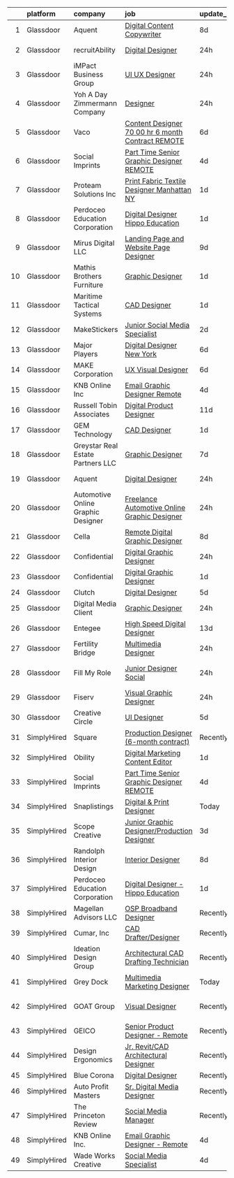

|    | platform    | company                            | job                                                                                                                                                                                                                                                                                                                                                                                                                                                                                                                                                                                                                                                                                                                                                                                                                                                                                                                                                                                                                                                                                                                     | update_time   | location           |
|---:|:------------|:-----------------------------------|:------------------------------------------------------------------------------------------------------------------------------------------------------------------------------------------------------------------------------------------------------------------------------------------------------------------------------------------------------------------------------------------------------------------------------------------------------------------------------------------------------------------------------------------------------------------------------------------------------------------------------------------------------------------------------------------------------------------------------------------------------------------------------------------------------------------------------------------------------------------------------------------------------------------------------------------------------------------------------------------------------------------------------------------------------------------------------------------------------------------------|:--------------|:-------------------|
|  1 | Glassdoor   | Aquent                             | [Digital Content Copywriter](https://www.glassdoor.com/partner/jobListing.htm?pos=120&ao=1110586&s=58&guid=000001828688d17ebfdb9e7c6b84faec&src=GD_JOB_AD&t=SR&vt=w&cs=1_0a32bff7&cb=1660114490094&jobListingId=1008045450701&cpc=6FC5BA77C9A4CD78&jrtk=3-0-1ga38hkcug2q7801-1ga38hkdjirm6800-060054a3030cf183--6NYlbfkN0DMrcEu7yrtATojKJA7cEzGQ3FdRGWLh0CZQInL4ECGI9gD0Wolx9R2EDT7B77c2cQc6dYDjvCRnVZp4Nj8j9-LMy4Z02Q9z38WN-pHl2i5SS5Ucv7OV9xZC8BwhZbDxM_54IodEfiQjReIKklzKcskV6wFOrkMRNYAHNHma37OT2Yud0Yu3soibCZEdoHpTeIVx8-UH_cgdtakrQ-G_wvoLy4Um-AsmQgAnCmq1oGAsl-qZtYoCpNL12jwkKfFAWd24VyYtYZ9o7nS28q4c4fsglpA0ZAAej06ZvTaDaNUYuRZ9MDnbUo_6Y9E8KyxBfalmPOc6Yf6Jsuza7CfTvrZ5l2tICbNGYq5AMhpDNLKL3Oj8GnTqv-4yvk9_kE3W0OjH7PNPuqMViQzBJtMBHxGbjQkmDd7ATR3OCeEFw8DhRUVNreWo6fshI4qt__RXICU5S1ivAwHn2zxUpUJIBI5)                                                                                                                                                                                                                                                                                                        | 8d            | Remote             |
|  2 | Glassdoor   | recruitAbility                     | [Digital Designer](https://www.glassdoor.com/partner/jobListing.htm?pos=113&ao=1110586&s=58&guid=000001828688d17ebfdb9e7c6b84faec&src=GD_JOB_AD&t=SR&vt=w&ea=1&cs=1_233cf1cb&cb=1660114490094&jobListingId=1008063672270&cpc=AF770993EC679D41&jrtk=3-0-1ga38hkcug2q7801-1ga38hkdjirm6800-fbf5c924cd01ecee--6NYlbfkN0CGG9KWCDlpnNsyBDyIiP_Q0811kl3MMa1wmNp0I1WtkTaTZU1gJWaiKEGe9oYuZ3BrFcy8quIdBSfXY_VNVO8aG4dAjTOEK4ZqSg6uMeAHYhih1Gi2iEAPa8LmLwOLh7i9PjsqJw9CACK2Qbeii22HcwXW33Aebl1fHSgXFzhWRm6fcLD8RJjLAlYy2ftC_NqW0mv6madMpFDdIp5KbQROmyUpN3pIpmN6mGNwXp2uTpbyaBaTzPaZXehUbu1T6iP75Muws5hu4zkZI5CRoSUSlt6-SoCugiIZZ6k7LNB5WOx6M2ufnEbjb6eWe_-dZc2l8EJYQN6eBhuLSLDphRZdUmnUobcY_dmAlYlJ0sB-5n7nYGtDNutSXSL6Z9OCQt43bKz1fV4u-oddh0Kn7a4aAUeAmu_3I2d6nTsw_2fpVTXvCQQ9ad2mygAvfUMcm-aV5GF_K1gEYsQJ4US99JxTZeR3i49w9BPWcpA8n4mnNkaAg9Vh3nxJIpgUOXQpvwebR2A2n6a_LNiC7QMW7VOE)                                                                                                                                                                                                                                             | 24h           | Leander, TX        |
|  3 | Glassdoor   | iMPact Business Group              | [UI UX Designer](https://www.glassdoor.com/partner/jobListing.htm?pos=111&ao=1110586&s=58&guid=000001828688d17ebfdb9e7c6b84faec&src=GD_JOB_AD&t=SR&vt=w&ea=1&cs=1_6d739977&cb=1660114490093&jobListingId=1008063284982&cpc=C63BD00756FD6F58&jrtk=3-0-1ga38hkcug2q7801-1ga38hkdjirm6800-e1b8b2d3e17d2b37--6NYlbfkN0CJbMOVrL4pmOIN70aek35lGUd1VGkUUl9qM-u8TQSK31Uo9iBKa4zcbWmzwKIAH8hu6y3lNSwRn5RSgOtOdzKOEnmKkCkJ2IL48a6gOhzZhEZCn9Gg0A7GeRZ0SZEGBOjn9DhrSGR5IdOyTOL60X8jrQJ1vTefQItXIK_2paG41BO7vWLvDaGPukhFOQqyUiz3bUNcOqXKL_l_yJJ8GVOE_3LAmergQs9we4Cb36DFlc9sJdSRd1ODCZqK8YpIOj-cjPZWIo9casCtLthKNud41O31aZe_2tzeKYD3OVVeg5XaKdweKWF_Z6BGTistcb8vKUxzLu4sn0hNayJwmHQKDd9AHMfzIrl8OwnloB9JkxnDrEYvH4ikX7OeHMSmLHK4DW2UreKzWfzyyXUGMpMpoDT9XiiENBHKIpwCvU2ATeLrdC6hC2zNYmrpfkHxFQRAlxg7PhpQNNMMxasHqU5WE7bh4GwzJHJfFo956e6tyt16J7bKaOSAkwSaKy3rJPYr11CJfUk0ZEX_KsQdTQTA)                                                                                                                                                                                                                                               | 24h           | Grand Rapids, MI   |
|  4 | Glassdoor   | Yoh  A Day   Zimmermann Company    | [Designer](https://www.glassdoor.com/partner/jobListing.htm?pos=110&ao=1110586&s=58&guid=000001828688d17ebfdb9e7c6b84faec&src=GD_JOB_AD&t=SR&vt=w&ea=1&cs=1_65597b32&cb=1660114490093&jobListingId=1008063507161&cpc=ACAF1607C5C1E404&jrtk=3-0-1ga38hkcug2q7801-1ga38hkdjirm6800-dc7e1a1397b199e1--6NYlbfkN0Ae6Qmv8rNb3d5rEsMPL_plhvilYeiJERi7JqghURwQ9bq2mHgMGRGP2iYP1nqVQ_CAH4CA0v5ImKACkfOVwmRt4ZP_yKkrYQvG-WgEjznhn_VDpWqLt9aNw_v_TZNj6iwxRLgp22h8quajIuiYsucJZtbTgOZFKvuC8jT-JHljWHHK7U0zAEt_ThD4u2zmIOC4xIvF3B2_pR8tf6ezeJtIlxFtBi2KUV-ag0gKOMJ_yM437y_UoqjkWl59DtBK_CcFHr5pdfsWef4Vu02xo1ZGV8NREUlQ5P3jWLcFBhiz4mdwjyqOTOzP_B3595pHcdb8mSF6qEGdpE7YZF8L6ydRe0H62Mj17ojMRM7lIw1COth30Errbvvp1X8r7F5Ub9L8v-LYNYNuiDYTl-H5HPtxZXUquLwjjlhdbuOHo0VZ-TKCBpX34xMgibE-MZNquNTWBKoNl4qRMuIzFSieeTL_b6Rnmi1DVza73vxjFDc-sug9yV8yM3C1)                                                                                                                                                                                                                                                                                     | 24h           | Burbank, CA        |
|  5 | Glassdoor   | Vaco                               | [Content Designer   70 00 hr   6 month Contract   REMOTE](https://www.glassdoor.com/partner/jobListing.htm?pos=115&ao=1110586&s=58&guid=000001828688d17ebfdb9e7c6b84faec&src=GD_JOB_AD&t=SR&vt=w&ea=1&cs=1_0d65701e&cb=1660114490094&jobListingId=1008050327740&cpc=8795CF9063CD573D&jrtk=3-0-1ga38hkcug2q7801-1ga38hkdjirm6800-0ce34b65b42af8f2--6NYlbfkN0D_sybMACCpf9B-677oK5j6rPldVB6BlrVvFjO_o-GJZbzuF-qh4PxErFUqfUsv_6tQSk4s5uAVcBnWaZK0amlyqmcrOJ1Q8gy1ioj-2vkS3TV3kezLX2C5XVvycE-IUyTIzzkPFAZ7uPd5wHre0bxoRAa3vEFo-py5m4C_iQUNM8s1ATqKBqZKJMdRt0h3Zmq5-kCWkn0LTdjACd6VBb8_2oh6m3UdSM8b0oMxGlATJABKZXTm9AxqMfFiaLLYYa-h09nO7Fb3-0nT_24GJLaUrP3sboK56B8IxDCfGxxJTGfs_NLpIhwyXcy-BnhKL83IldBGJ6i8tt2PGBRip6N0DZR4fapreC4jBErUcOVP6mVYRV2qOOH-4FX9KLboeqb4yIkmnmnclc8_lhG8j4TjvtvzbrcmuUVhP7UiZOegS68-8SXBy03xFvRyoT0SCX6JSGsTYv2RGylpFDpW3cg4VqgCC59NQ7Mm8x6TB6hGxD137YsJiWZHiUKW0u4SHllaC6D31WWQGbmXmd7h0QbZrsEU6VVJo6g-ymMME7csCA%3D%3D)                                                                                                                                                                          | 6d            | Atlanta, GA        |
|  6 | Glassdoor   | Social Imprints                    | [Part Time Senior Graphic Designer REMOTE](https://www.glassdoor.com/partner/jobListing.htm?pos=130&ao=1136043&s=58&guid=000001828688d17ebfdb9e7c6b84faec&src=GD_JOB_AD&t=SR&vt=w&ea=1&cs=1_7ef85e0b&cb=1660114490096&jobListingId=1008055965862&jrtk=3-0-1ga38hkcug2q7801-1ga38hkdjirm6800-7300fcde011c4f6f-)                                                                                                                                                                                                                                                                                                                                                                                                                                                                                                                                                                                                                                                                                                                                                                                                          | 4d            | Remote             |
|  7 | Glassdoor   | Proteam Solutions Inc              | [Print Fabric Textile Designer   Manhattan NY](https://www.glassdoor.com/partner/jobListing.htm?pos=124&ao=1110586&s=58&guid=000001828688d17ebfdb9e7c6b84faec&src=GD_JOB_AD&t=SR&vt=w&ea=1&cs=1_78bb4e8c&cb=1660114490095&jobListingId=1008060653476&cpc=3BA4CE39D5B5DEF5&jrtk=3-0-1ga38hkcug2q7801-1ga38hkdjirm6800-1f60e6388e5999f1--6NYlbfkN0DSIQBZQ-2Vai8_rtyWPENsIrxgvuk_9OUeK1VKqbOx9HU1FkKsTKPGTJ1fQ9JpvdfEbek3AoHJqh0fcIIBnB-vuHgOw0_Tnvcw9swJEIqucKBHBqmz_3U_Udw6eSjrhnX4SaNo7rYc8n3IW7I4w9HHQsS-E1xElcoem69GoFP-wCFtLAJgFkrm7NZHF-l6LfhCsUUM9dXaKgpKWaFD9BH-hTBZlIFGqujlz00E0ItZEjd1UQf5bBJ4nizQtZ7g7XyrDtsfzd3hyj3DH6J9eHnnTdRYKc9Nfgw5KeCb3giScw6U4aa_NZwiBxLiRnF8OK9GGZ0-HnKHyu8SLlyRtLBsfRBGoW4zqFfD7decYtSVqiryECNoJ9z6lI-SYcHLZLZvU-ZJgJyrxa2_jf7v6nAOqV36op89La0LYCGElA7H1Lxu8772YEc-zlq743pWXch7xDsPrnZyst23O60y8v4chqmf8BpwjPizYNVmq0v-xonkrZrN_8bmrtq6Ts_9lJs%3D)                                                                                                                                                                                                                                   | 1d            | Manhattan          |
|  8 | Glassdoor   | Perdoceo Education Corporation     | [Digital Designer   Hippo Education](https://www.glassdoor.com/partner/jobListing.htm?pos=125&ao=1136043&s=58&guid=000001828688d17ebfdb9e7c6b84faec&src=GD_JOB_AD&t=SR&vt=w&cs=1_e1d46058&cb=1660114490095&jobListingId=1008061545304&jrtk=3-0-1ga38hkcug2q7801-1ga38hkdjirm6800-3ea449d0a54bc60b-)                                                                                                                                                                                                                                                                                                                                                                                                                                                                                                                                                                                                                                                                                                                                                                                                                     | 1d            | Remote             |
|  9 | Glassdoor   | Mirus Digital LLC                  | [Landing Page and Website Page Designer](https://www.glassdoor.com/partner/jobListing.htm?pos=127&ao=1136043&s=58&guid=000001828688d17ebfdb9e7c6b84faec&src=GD_JOB_AD&t=SR&vt=w&ea=1&cs=1_b78e0cf7&cb=1660114490095&jobListingId=1008040208637&jrtk=3-0-1ga38hkcug2q7801-1ga38hkdjirm6800-99c1444910b3b5d8-)                                                                                                                                                                                                                                                                                                                                                                                                                                                                                                                                                                                                                                                                                                                                                                                                            | 9d            | Remote             |
| 10 | Glassdoor   | Mathis Brothers Furniture          | [Graphic Designer](https://www.glassdoor.com/partner/jobListing.htm?pos=107&ao=1110586&s=58&guid=000001828688d17ebfdb9e7c6b84faec&src=GD_JOB_AD&t=SR&vt=w&ea=1&cs=1_960357ba&cb=1660114490093&jobListingId=1008060307857&cpc=FD1C1DA32C38CFA7&jrtk=3-0-1ga38hkcug2q7801-1ga38hkdjirm6800-4e1ebc7f65bfd504--6NYlbfkN0A-djQU7rdMI0qb8v3n278GJbzO_sCQ8CwulPSqKBKL70rwJX6FwugYe260M2G7gBq7SzfM4VLfyC7KQ5AoDVu76FWbsaY7IvCEf-h_96juX1pW24i-PoVfAwqLjtyzRTZMmzkWTD5IVhRpe4pj5AZpxWGuNbq0Gmuaprl5gB-1KVFeT1J3wGJkLoywU_GkEcGiLpegFk3B2a1-OjLCWax-dACN_pN5AFhipRKWwGUjI-rtrHXSunvHPDjv_j3LmdeI8U9scHy6eq8smlXF9hA5xbwKgMwlRcklRqWCJCFrn8CxizySMyd_Yq6QITINX02ujAWf7unXCXxTZebXRi7zBoqVVV1JaOHvRvI06Sx1cBFnGPpkigQrxmIX2wFZ7X8rWe0OJbLF8NirdAh-TciMPDavSDfiTjnG1yBSku4C-KfCV9UeGjdy_V5ClZhYrNZ7wteJT1WyHPTHObpJ29C2om5zcJjp9_lWNbE-9MRIkH2zD5_6IrfNjwCxjEVgVhE%3D)                                                                                                                                                                                                                                                               | 1d            | Ontario, CA        |
| 11 | Glassdoor   | Maritime Tactical Systems          | [CAD Designer](https://www.glassdoor.com/partner/jobListing.htm?pos=101&ao=1110586&s=58&guid=000001828688d17ebfdb9e7c6b84faec&src=GD_JOB_AD&t=SR&vt=w&ea=1&cs=1_003b6a54&cb=1660114490092&jobListingId=1008060214312&cpc=B4454408B5C4E155&jrtk=3-0-1ga38hkcug2q7801-1ga38hkdjirm6800-d14252e7fad9f3a3--6NYlbfkN0AtR68e5gWpPxoovZgA7Udo-dcymoK0NpHFMpIgh7LYz4rXiWBBqHtGf1vm6ftJxX1HyesJd6f5UmMeSw9QByzNuy7gomqYLuiTz-cmySKCvIv2zeZ5BW9b9dhHxor36nrEAc8klj0yBGnCt2lgictNfgXhjbL7z14cShD10_T0GFDPMP1nd3XteHOLas39mw-O4DpZy24qMFHADW89z-ual3Dqn4fQkukPKLXwf8GEOOyeFJW1hjbRZwjMK9VYoFhKB04V8aNrM3czDr03EQXyD4Y3NEqGJiYnacFeyjff2TZge4g5cjKNG7VZV5lh2KUwMuE72_Z4ISVpzef0FFdQ6Yp713cNtVE7d41sFbfEPsOsW4DcO-2U3hjkb6mS9cwdpjMpzh9y3cT-GiVTWyH-n8sccl63EEB2zeuktVIduMLKxhMg4GKRshe3tdZu2zt84QmTflmE1Qf23HY_cjmk7mMhIqfu1U0hCyOYnFTXjJj7HgHPZQjcRJ2LtovuwfPN3wc7g2_Gag%3D%3D)                                                                                                                                                                                                                                                     | 1d            | Melbourne, FL      |
| 12 | Glassdoor   | MakeStickers                       | [Junior Social Media Specialist](https://www.glassdoor.com/partner/jobListing.htm?pos=104&ao=1110586&s=58&guid=000001828688d17ebfdb9e7c6b84faec&src=GD_JOB_AD&t=SR&vt=w&cs=1_a44903bc&cb=1660114490092&jobListingId=1008059287012&cpc=AC285F3A3ECA6BB0&jrtk=3-0-1ga38hkcug2q7801-1ga38hkdjirm6800-8956015027932947--6NYlbfkN0AZhccrYCUSJlZEde1UnGXnwlG1V9FU8luw-eezWnVYrwyqiUgM7CrshQZUvRAITmuuxoGm9jw8AbgXU7lxv9mmiLkITXUE3JtChs4LHNS4WBQ6IgW0PObi0WBbR0xNOqkSpUEMT5EpgEJyHcNDIalJuc4993a8TB6c1qj-FxhXHqQ6lNhC8vEoPUy6kMOa2t-AEr2EG2jeutiMs9hbt5tWr7BZavKifYkyWEgh1OJyh3jR9u4nc2uD2oJrH5S46h0f-yaXQDYElri5Vq4OuSPqxSbyVskAH_9jC03K2uxMzapkvQXggASasnyM-_2HbntZL7n9jzyhe7vL_UjZjJapK25BXDQB8MMkkD588HS1GfqXoyN6_LFrCLquXUSFPiEzlzbDH_ra7PiaUxvgEst3UoR5XwQgdMSvbPJ8H1kJGA9NY5sS2WSz)                                                                                                                                                                                                                                                                                                                                    | 2d            | Tinley Park, IL    |
| 13 | Glassdoor   | Major Players                      | [Digital Designer  New York ](https://www.glassdoor.com/partner/jobListing.htm?pos=119&ao=1110586&s=58&guid=000001828688d17ebfdb9e7c6b84faec&src=GD_JOB_AD&t=SR&vt=w&cs=1_b44c0bb3&cb=1660114490094&jobListingId=1008049490477&cpc=451933188B21919D&jrtk=3-0-1ga38hkcug2q7801-1ga38hkdjirm6800-e5e21a22eeb0ab7d--6NYlbfkN0AOJdEnCq_hZhTpLlQmdPpLuwa6VIlh2yp0eLC-ZKy7yZzy30JxZaXR0TN-ExnMRy-EzcoY2OQJ70a-9nOG9ghZszRf-wxnqClxRvkwkNc_uCKREXiX2BIHa7UE-4DZ9l6PD3TL5XBU2EYebicOVYoTB8CoJJUNizSYULWAnvAroJyZPcdNS-d-nDTFTKWDA-_xQofGvRNMTYrZFqcVh8GRyJmj9vxI7uLuxSdMZRZkSeikou5OqQmTLmZ58c-lvkYUBKb68ZVsVrvvLC0sifq2Ygx6zLlBdlBgW6nVIMBaBhTO7qtNnajQ0W5ZkKfCH0D6je1feBlIyU2py_Yj_styShz3ck2qIDYhTG8M1T2Oa3ALcWaR4s9LKokEnA31T2RwXCOke9O-NkRYaGGSPx9nXuvP1vskipkLMZmJXWVkmDbfouS6i-oyWEsa8BgsE7GZ4ItoyVArk9e0jV5m9pdxUeq49ZdbpS8Gsvz0tw5IbkhcaHRCmNgWJqUJgatcOPsxuxGdaVEFGKs4mVWHbdfmYPY2MrPO1DmPuwucsz5n54nr1cdNHzrzE12YMLCM7I0%3D)                                                                                                                                                                                         | 6d            | New York, NY       |
| 14 | Glassdoor   | MAKE Corporation                   | [UX Visual Designer](https://www.glassdoor.com/partner/jobListing.htm?pos=118&ao=1110586&s=58&guid=000001828688d17ebfdb9e7c6b84faec&src=GD_JOB_AD&t=SR&vt=w&ea=1&cs=1_b43297f1&cb=1660114490094&jobListingId=1008050569538&cpc=8795CF9063CD573D&jrtk=3-0-1ga38hkcug2q7801-1ga38hkdjirm6800-1ab1234a9cf573b0--6NYlbfkN0DBngY5b4yB-TlcVsy-QsRo8iRp5hY8m7P-4u0yD8OPehX8tfe9tVu8yLDxUwV1mcVVr6HQqK-XXkStH_mES8yzFr-Xf6G09LuMOB_7GimOBH5KfRR9xl7ZTuR8idW0MzBb19k_xIbuXGKNqFpo12xLahpHg0En46R8fWmnXemyPYwd4yWJwnwIE5KQ1uhmBqjXb_KBlFjd2kfQ8fcigFbWLd1BPTTvKf8sPYpYhoLTWfcPN2M1K33UZYAs3Wq4NJMUb2PgUmFCHp9zyV-GPemwoFImlO9HghFztzv_fThB_Yfk6XQLiRrBpDvrbEXPxVYbbEFSWB7kW5m2hhOPrlAwgguzvIwB8G6frJ7ENO_kdyYcwh7JqziTFpO2DweT1EyDrCvLrrqibviq5je6xh9yreUxhmVVvleZbS0K8KNkKHaEkM9H4ts-SMOB1xBut2j3mRfmyZMAhJHTyYFMJ26YVLMqvRugAe3ZffrxnNxq1gvFff7q2HWJHb_soojmo-k%3D)                                                                                                                                                                                                                                                             | 6d            | Remote             |
| 15 | Glassdoor   | KNB Online Inc                     | [Email Graphic Designer   Remote](https://www.glassdoor.com/partner/jobListing.htm?pos=129&ao=1136043&s=58&guid=000001828688d17ebfdb9e7c6b84faec&src=GD_JOB_AD&t=SR&vt=w&ea=1&cs=1_58d29d31&cb=1660114490096&jobListingId=1008055973956&jrtk=3-0-1ga38hkcug2q7801-1ga38hkdjirm6800-ceab70f53507bee2-)                                                                                                                                                                                                                                                                                                                                                                                                                                                                                                                                                                                                                                                                                                                                                                                                                   | 4d            | Remote             |
| 16 | Glassdoor   | Russell Tobin   Associates         | [Digital Product Designer](https://www.glassdoor.com/partner/jobListing.htm?pos=117&ao=1110586&s=58&guid=000001828688d17ebfdb9e7c6b84faec&src=GD_JOB_AD&t=SR&vt=w&ea=1&cs=1_6f2328d5&cb=1660114490094&jobListingId=1008038404669&cpc=AC285F3A3ECA6BB0&jrtk=3-0-1ga38hkcug2q7801-1ga38hkdjirm6800-39f3665bcca4e789--6NYlbfkN0AmAEGG8avFOUzrOsHfiknRKtH3A0Y6LZHoukWLvPWvQJxCZcAVCIDFyzk0WrVdXvqL13t71htBEbJch1De3OKyFU7BfzTk_H6M2uY8i8VXgDn8xfeeVBFzJ58pQ1xMbwSZIUJXvoAcrRUy4NASlHVY8Ql15Q_cWOHHyvgZfbczbmRTuK_9Ah4DGYQGp1arC-yhCEq-FKhA1J0yDaBpxjQgnr1d1ihVaSPwlU2GHZmgv6IusM4Zw9G1k8MFgxMgDtQL6IezTir0rxH8dKZkBNIiY-o3p6yfNv65FfgqQ4Bh-JLY8GKXM8UP3BHD0GbgAVU0R7xH5Q0C1f0fDnubgLYGf4icf2ch1RvKxTtDmA3La6ojxZUcV6LC4-2kjcAUGpq6RbePG1CrFhCOHAp6l6Gh3aiYAyJV0OPqmKa3TL-BcqHmFdZKyLOPnkiJ9Z3H7XDM6967QMF_P3Poe4AJHUtmTreJgZz9luXXyYRG5ZepY3YKP7bWhl-ok1qJVNYIOdMniATFdYUiBECF4ycL_VjRPSgnAEYA_24KGFkBWcRe5Lgv_F1mGRiy)                                                                                                                                                                                                     | 11d           | Beaverton, OR      |
| 17 | Glassdoor   | GEM Technology                     | [CAD Designer](https://www.glassdoor.com/partner/jobListing.htm?pos=102&ao=1110586&s=58&guid=000001828688d17ebfdb9e7c6b84faec&src=GD_JOB_AD&t=SR&vt=w&ea=1&cs=1_d2d2181a&cb=1660114490092&jobListingId=1008060222294&cpc=DFCAFF9DFE7B86C3&jrtk=3-0-1ga38hkcug2q7801-1ga38hkdjirm6800-44ec4ff313a82a22--6NYlbfkN0DlcaguI4sweZRKJTadbViwUmuipadyC1IVR7LlJxAnY3ZOe5e_slvkrj--CbdG1yG4wXf4sMgZgN9yUS15gyNy8WEmJSWiMkmhCpGcOM59f2nf0qHXhgcPqNbk6pv_xXZqeSXd73WFemYp7IW-oxZuZAzWqc5I2bPZpm2H1D8jqWM0zvvpMA4RAqnYHsPJlw7BaSC-tEgHBV6jIokwpN4IlVbIi-tE_azrIiCtlJyOAjyfJKAaYZzKB5Spxnu4eSX_diRontCcvW8vnq1AJdI8zqmRqBbFIFpMusdD0gLi3YPOLzlzJDUII78TTlRWU_DYrbKtqc0SEq4thRJocbvqApINralGgmU3LMKpi72RGZov7NDJfYMCnf0KuyKWl2aF7FhyNSUk4G9p3Hl-iut3tOtoJfBE7HQf5OCc7ShLubFPsnVH6vmcI6OvJq7IsgayLI398za2k9E3YWAD7C5Y5UU7WLnpkjRZjwhYb4gLy2ATX_3JmP_knPqidt8I-BjyGqtcG0mepjmVVKpUbs05)                                                                                                                                                                                                                                                 | 1d            | Oak Ridge, TN      |
| 18 | Glassdoor   | Greystar Real Estate Partners LLC  | [Graphic Designer](https://www.glassdoor.com/partner/jobListing.htm?pos=106&ao=1110586&s=58&guid=000001828688d17ebfdb9e7c6b84faec&src=GD_JOB_AD&t=SR&vt=w&ea=1&cs=1_d1a73b50&cb=1660114490093&jobListingId=1008048417001&cpc=8795CF9063CD573D&jrtk=3-0-1ga38hkcug2q7801-1ga38hkdjirm6800-f75e71638366399a--6NYlbfkN0CTdikV0h7gYdTL-r77Bk3EToprMkIROFWgTEDB-IUf0vfK-TJLxdNWSj4HE0DMYS5sJHsxFsZrYmay0oc5pwk3rGuUo1V50Nd53K03wmuwfhhdoocbd-oqk7tO-KCi6CNkCWiDJi8xs3H2nfNTX0rihAcxU5AcEKvbZoDMgf9PcDmbdenoeblgzN3xr_iZUwZSdckSH_CbqoM2z4xNsgDc32TNknMzuLAL5WjV_MQPW58YNxBKgb-mH9XWjbomv0lfZxFQ5ZEW7B3wOxtdhMW_O050N_fWhXKPO1U-z9b1CPHBSg-HmGMBe5xMeQFzMAFGeUA9cAbnswcIscAwV3lqRqgptsX61wXokp1n0_iyPAE_n4B1MDuptT8y8a_gh0vmZpCwYDjNYVDZeefd-BD6LoCiEC_O7DHaq_6GCxyEeD10EQLYqismfhUJDsAGP8qbiAKSw-TSxB2BM1Nn6XGiefqZzqcC2PmElsw2S4FlpqUQpKeTiZQS)                                                                                                                                                                                                                                                                             | 7d            | Charleston, SC     |
| 19 | Glassdoor   | Aquent                             | [Digital Designer](https://www.glassdoor.com/partner/jobListing.htm?pos=116&ao=1110586&s=58&guid=000001828688d17ebfdb9e7c6b84faec&src=GD_JOB_AD&t=SR&vt=w&cs=1_60fdf7b1&cb=1660114490094&jobListingId=1008062989784&cpc=0FE1F5EA2BC84A01&jrtk=3-0-1ga38hkcug2q7801-1ga38hkdjirm6800-fce62fc2f902c33c--6NYlbfkN0DMrcEu7yrtATojKJA7cEzGQ3FdRGWLh0CZQInL4ECGI9gD0Wolx9R2v-Aex0-GK06PPDvtKsl-T0YsCQ0y2lJxGoPvWxfGMlha6RCodAOviMHWYQPWEDcVay3aovxBft0ZwzDGenCccFIxpeNOu94gQeuOWiEOjY0asz33l24LAF9vwGVtPn9edgWk-KklNiCIKkaWtubHgc7V-VH2tgM4b-4lIbN6yEsXv5dH-LxCfPYGHAnBU1pnufvieK5Zr7PhTvmKeEncptqsaEwP1NqIlCGVuyMhvLekGRuZ6QnwEEpv8jg0th30bw9H4XN6k_yFspgbrU_GoBJf7wCiXWoYbDOXVXJUYhsjBjmRSZNR6tNn0A7unrSTHFvi0LdpLMpCiXmRsuGTzGHuVUrqPbmYLZFO7VeSgQpY9S2B44r93fcC3SObGst8z0Nfel9h-rJjGol5bwDSHOHMEAAtL1IA)                                                                                                                                                                                                                                                                                                                  | 24h           | New York, NY       |
| 20 | Glassdoor   | Automotive Online Graphic Designer | [Freelance Automotive Online Graphic Designer](https://www.glassdoor.com/partner/jobListing.htm?pos=109&ao=1110586&s=58&guid=000001828688d17ebfdb9e7c6b84faec&src=GD_JOB_AD&t=SR&vt=w&ea=1&cs=1_ac2c9737&cb=1660114490093&jobListingId=1008062665826&cpc=59DEFF8D475298C3&jrtk=3-0-1ga38hkcug2q7801-1ga38hkdjirm6800-e6cba8c07fc3ce8d--6NYlbfkN0DErd5I9McD7cRkBvdvpgLNNu9G_nar-sNj4cKQCjkRCIjXfPSy6d0xbkvT_D_ecSKPU5kzDGHqsOjaScAUUXJUGrP7g0KKBrC0EO4e1OLVkrrVXnn7f-vdUbM7rPXDvMD-B57H2IXrZzXhxrBqvEGn4_HY80ZEM-UwUUpuvLDQnlVgBdCbn-mi4t41Tci38kz087ZnU0v0Gtc0lvANQC7VzMpvetOeYRiLTbA5rwFos_1UORWh4XIEp4KytKVHkkH_4IBMqkYdZO-TlO4J6DsKVnj94eIfgcW2TybpRHSRn0Ccpg9A2ZjORL7ebb_MXHkaYSAyREsiqA6iIl3ynbOBYKwEO7mTIYqU6G5W-H17ARqvfStpEZ9ZHlRi1cKAwoEV9f-hrCKktFrRzBLb1ylS0FiBE6p-0Ml01iWwwh7XI84EfMTSNTH1Oomi7KAKboPtJoIzWIAWvzBhNw1bbFR-t2oIeBAoEPVddRqgBw-CypN__gIk2u6X2i1SmVqjjo8zjJmkJkPjAg%3D%3D)                                                                                                                                                                                                                     | 24h           | Remote             |
| 21 | Glassdoor   | Cella                              | [ Remote  Digital Graphic Designer](https://www.glassdoor.com/partner/jobListing.htm?pos=105&ao=1110586&s=58&guid=000001828688d17ebfdb9e7c6b84faec&src=GD_JOB_AD&t=SR&vt=w&cs=1_99c9dc37&cb=1660114490092&jobListingId=1008045058833&cpc=AC285F3A3ECA6BB0&jrtk=3-0-1ga38hkcug2q7801-1ga38hkdjirm6800-d0f7165acd2e7893--6NYlbfkN0ABL5jwqrJX8j4-zsE1pdctockIOMh3bUiDojLxDHSgft-IBPHc-ugKxXUaFJpc9ddpyUgFYxnN759EsGpHpxoDbPxSnma8aod37Zx7vmfWrLe9_9fbzeG5JoPBKBC65I_a6ThCxqj9__8hpvY5KSNd9DD5jnDqM9zzt0ndy4DiT8uD7_3NVitkvU3o3u3BMXjJ4uLcGCjvg9XIXIpMMoNyt3vyRNfE3w2OdNW2Hg-VmlMbpU4LwbNdT814lfvYtVzPapBscL2Dg6GYm0WaAfYa-Du85x2NpdHpjigNiJFVoOPSzYrS6Gyrb346IHTIWJsZYz33QyQ0Pw_Dnv1n7I7CEPqfhnGLHxP1bhDIm8cbDKfaE1jXWaU0SMJNcaRon0o620q6CdlMXTQkpXA8SLAGjiUrGZK1pWRBBBi2JAb-QwGNvPiqXcYpLyW97-7TSiHC1iS9lXi-EQ5pJPOuZImgQ8-8nBujXJ1prj31S4BeM3CjRSRM0XnTVaERgyglBDkok308eWQurg8Hac2Zqdn1tHpQoJzWK4rNKsff7A7sKCUFZjkVocXLqUYvZGM4GjP5RMnlbScbl0wzFlFrBUyL_2e66fuy1baCqqeV3wfDOQcooCNdV387-17awD1a-boZeclGg-5PDcpM2ZVXlan9EWs_CiHxI6dfwqnstdxUY_A5yhJa94sOAJ2mP8tf1_nxQVYTJQrlnlxvOZbIVHvSXLwlaQEaLNQ-b5Tejk-gob2kNaEWp-Fr) | 8d            | Mount Laurel, NJ   |
| 22 | Glassdoor   | Confidential                       | [Digital Graphic Designer](https://www.glassdoor.com/partner/jobListing.htm?pos=103&ao=1110586&s=58&guid=000001828688d17ebfdb9e7c6b84faec&src=GD_JOB_AD&t=SR&vt=w&ea=1&cs=1_8eab9381&cb=1660114490092&jobListingId=1008063746773&cpc=7AD1D84939BBEEF3&jrtk=3-0-1ga38hkcug2q7801-1ga38hkdjirm6800-6d1d13ccbe699e74--6NYlbfkN0BTy4Vq3kUv-8E8fBOrhZt-7WJQYqv7u2ur6JnxlE7nq4-qXnbw0pV0UrdyI12e7CTAfiQqyE0ao1TCDxJeGbfhSbA70wI2PjvG_WFsEcrNd7wdkLDaL8iy1AYTr56OYfZvkGuMo3WEwEmMBSkpCVyDmVIOlr82tZpSZlaeFNj3jx42PSS8ztcaPv8eEum8SuF1Jf6yiDbg0K6VmpFiNziokqpb6HPSWA3aUz0VWmmBhq2lQ99WiG68m0lG_H9Ix_PGFWxmTylrdtmbSplynkFfevjLdWn8fAfxEJXmswbD68Caj1Dc5s2H3zD_r0glGEo9qFy8dseD13oNTmx7B7ciUbdlYOEMJJGRhFTG71k7pGge5AGNk4n_5zWIOj7xBKUdklINO7xM7zZsOYIelewxPoAFeOqwiOUT_89HZrCGXZLPdyf80DKbjg2z9ldTaBqMqEGyz2VGQQY1ddkPE3NHERfiJ1_ZPHPb61ogsVfMwHFCU-12z9VqCW-hLhWMeYM%3D)                                                                                                                                                                                                                                                       | 24h           | Austin, TX         |
| 23 | Glassdoor   | Confidential                       | [Digital Graphic Designer](https://www.glassdoor.com/partner/jobListing.htm?pos=108&ao=1110586&s=58&guid=000001828688d17ebfdb9e7c6b84faec&src=GD_JOB_AD&t=SR&vt=w&ea=1&cs=1_36af4173&cb=1660114490093&jobListingId=1008060091188&cpc=32EE424DE2B657EB&jrtk=3-0-1ga38hkcug2q7801-1ga38hkdjirm6800-df45554598a0a112--6NYlbfkN0ALlVE48MWrgt2d0mHJVX740zmIEL60xmbxF1imK6ySVJ88KXb9m4kWjnUGOpGY8k_ex6IjCpPv8OiKWbzu81fgrG1ZCvqGx8TxLmyAYzj2vNt13Eytpa-5pmXsKSinAeUngdeiFn6OLdxJR7Dbi-GmG5YYLMZDtKoWAAIJE2AeZSHK7B2OfoeCZleCaQFiuQ0KVGvZQogo4CejXM2ULbDkkQK2_p203_D4qOLGgQmKgOaQkYxLFgTFLgmrl6JrCCY_m_gLGgnJSJZ_eRPtyjV1M10EB0vgUews4UsnSqULYjZIsbXjtxVZkKUCSUsy5_Z5Cv_sIOtQ1hfbJAVgyyo7IUnPnKhXqYy0JUHUMcoLieq3SyhEIMo7a2XMXkm05pYyD3wXDFrcZNoy9L2Oz8UnEf8alvY38dnUwarrqkcuOPxSuazhh-g9rOdyVLGGyWevB0nZt07v6ke9pnKyCKu_qygptXLOHx6U84GATJ6Js-wCmaVG6VO-ZdZ52Du9oYq0v3VE2BI4aw%3D%3D)                                                                                                                                                                                                                                         | 1d            | Fairfax, VA        |
| 24 | Glassdoor   | Clutch                             | [Digital Designer](https://www.glassdoor.com/partner/jobListing.htm?pos=126&ao=1136043&s=58&guid=000001828688d17ebfdb9e7c6b84faec&src=GD_JOB_AD&t=SR&vt=w&cs=1_1ebb5b6d&cb=1660114490095&jobListingId=1008053768727&jrtk=3-0-1ga38hkcug2q7801-1ga38hkdjirm6800-43aee655b7fcefd1-)                                                                                                                                                                                                                                                                                                                                                                                                                                                                                                                                                                                                                                                                                                                                                                                                                                       | 5d            | Austin, TX         |
| 25 | Glassdoor   | Digital Media Client               | [Graphic Designer](https://www.glassdoor.com/partner/jobListing.htm?pos=122&ao=1110586&s=58&guid=000001828688d17ebfdb9e7c6b84faec&src=GD_JOB_AD&t=SR&vt=w&ea=1&cs=1_410b0541&cb=1660114490095&jobListingId=1008062675693&cpc=8795CF9063CD573D&jrtk=3-0-1ga38hkcug2q7801-1ga38hkdjirm6800-9b58a4582663bcdf--6NYlbfkN0A3kLdZz-m8M-ViBA0N1QX5UP4DWSlCS0Wzkt0__0XNjITu8mx2Kf99dn2YSsTeBcS-FbqxLpK4gyO8bCygLzd19Xsg2BU3CC-u3CjcpSLP7HUq7re0vCrDqUank-1XtBqLodVEnZmmiScIaB8an4xXmkP9eyedijfkMf9xle3gfd_4hB5D-gd3u0Kp_xxysaiGazmcm8xH-hhPBjVU8E8_MXcS2CptuETdAdgKw1fBpNhpa_zn-cYlm1LYI-X7MorimFwUHlfmYLXj9kY7xxEc2ecrd6j0egC73yQp5VvCI2ghoaMcf7DULoAd_YAHMlK3YLiZ4QQA1ODnzZUBmXpC7ArSfaejH7ej64nOVcdh_VYHcA1_Yx4jPjG6I898iNZIMu3HWMGH0xmTpjzy_aR6-rrhyL9cTD-yxCj683-xwC2Q4HMC39Ns03de6ofmqBUMIrUJwe8QD7jQV7YbJGefIdkmgkVpSmbVoAQInBA89yignVEgJIf9kfExPEVuZaIWo36Rg_Xt8Q%3D%3D)                                                                                                                                                                                                                                                 | 24h           | Universal City, CA |
| 26 | Glassdoor   | Entegee                            | [High Speed Digital Designer](https://www.glassdoor.com/partner/jobListing.htm?pos=121&ao=1110586&s=58&guid=000001828688d17ebfdb9e7c6b84faec&src=GD_JOB_AD&t=SR&vt=w&ea=1&cs=1_4677e018&cb=1660114490095&jobListingId=1008032971835&cpc=654405A9B1E0A9F5&jrtk=3-0-1ga38hkcug2q7801-1ga38hkdjirm6800-f531f090512891dd--6NYlbfkN0D6OzZjpD_hbicRkMZwNNvvxSeL23iIfvaC4EytleQ8zDIpz0YQ5KbISa7_Zvw6kCx9n1itc37k2t2-Cx5qv-QJAxMgIahVWyTXNnSy_GA-ZzYi_zQ_pJWavqSM9b48zSyfmUcXTsOACOK_7i-w4Tj7U8IY7BgGgy4mg0rBzdXE34HQM1h9tkCiugClQ3-LmBZW3Pukm_fMDQht8CUGC2E1g6Mlpi22zbHjiveD5FNXooYT5lPkU_Vvm0rWhYGGzgP_Yzt6ic6GHP6zu3Ppne4ikmC1BYRkxfzTEu6sHUGx-rOdp2x1AfQooizrGunzpaCg_9prEXebSxo7WoYKGh7gbufzbvK3GXKCPQkj0VMu3WUCMD0wCijVNTwAqK-rj8c7qH_ex27YfaXlZ3VIiFbkOAeD72n3YAoAWFR_iZbJA002KHtZxciZtyUO9YqCsX6kN1D4sNdvFureHXq9X9LTXFeDhEIFEc_7Zk3hUJabjsiLuh3dgNRMnVJbQwRs26uMhbb7bPSVZQ%3D%3D)                                                                                                                                                                                                                                      | 13d           | Lexington, MA      |
| 27 | Glassdoor   | Fertility Bridge                   | [Multimedia Designer](https://www.glassdoor.com/partner/jobListing.htm?pos=128&ao=1136043&s=58&guid=000001828688d17ebfdb9e7c6b84faec&src=GD_JOB_AD&t=SR&vt=w&cs=1_ac78309d&cb=1660114490095&jobListingId=1008063862088&jrtk=3-0-1ga38hkcug2q7801-1ga38hkdjirm6800-e970e7beec997e55-)                                                                                                                                                                                                                                                                                                                                                                                                                                                                                                                                                                                                                                                                                                                                                                                                                                    | 24h           | Remote             |
| 28 | Glassdoor   | Fill My Role                       | [Junior Designer  Social](https://www.glassdoor.com/partner/jobListing.htm?pos=114&ao=1110586&s=58&guid=000001828688d17ebfdb9e7c6b84faec&src=GD_JOB_AD&t=SR&vt=w&ea=1&cs=1_39a519d9&cb=1660114490094&jobListingId=1008063112975&cpc=D2F1DE17EE1F43B9&jrtk=3-0-1ga38hkcug2q7801-1ga38hkdjirm6800-4d6b6d4e0c0755b2--6NYlbfkN0DQQgUeTBZrT3KlCUof17hm4RAPFrBlmwOjRbT7gQ71LTqDnHdX3WjgK5yLwEMcBCF_ooEQYAsxlsvkdbaR2h3Hd5dZDxS5QfOJMKM9AVwKnENwFDy2eRCl3bmDZPpPKa5xn5iYP7_77V53OdZap6mhxlVVY6Ho9Ks_tnkQxyNk-RuOLwXBwvpl8zHkieJUdjVudeIZXrBgYXx0OkhqWAxke-O7cIdYtU2GkTqlLRg_CzzfIMgFJ4gC_tprQx-5kJBnQHVMn-BVejYUSwNP9xyt8EXlz9_2eBkEy9VoRSTa0VT1BFpmtfwPmkEkJdyj_GQ-BqhfpYnzkLJAz64_m875aGuom8kuu6MqXlQUQ_F97MHf7nvbNwaLEJz5oAkMUePeDKsKcjRLp4imDV42eitbQcbXNxoZjrs3-puMXn518a7JhhZ4FBVT7328x9HTrmJYWlqWQVbCRf5rEtdod2Vl1W5cGuAHSMnU8ZmjASsuGM8EF-fQtBcS9jBvzp8wuDtNhT0YHC2Jhg%3D%3D)                                                                                                                                                                                                                                          | 24h           | Los Angeles, CA    |
| 29 | Glassdoor   | Fiserv                             | [Visual Graphic Designer](https://www.glassdoor.com/partner/jobListing.htm?pos=123&ao=1110586&s=58&guid=000001828688d17ebfdb9e7c6b84faec&src=GD_JOB_AD&t=SR&vt=w&ea=1&cs=1_9de061da&cb=1660114490095&jobListingId=1008062585362&cpc=F41FEAB56D215062&jrtk=3-0-1ga38hkcug2q7801-1ga38hkdjirm6800-2be3ea690134f902--6NYlbfkN0BKkHZu3wF05EeDimN_p6sYpKCMArvwa95YdH7UpkaBCoSUOkIYlUzfhbj4TMK_Jy6WEXEh1awJrTUsaMVlB937MW6zt9ZglM79JI4nbgJvwu9hAuQjfaPcwMZd8xk98Ye6R55fadaUC_GRy9CNw4gZCAx-_c3WtJ9hNBKGbeIg4fbQijMng-ZJjRdTw05OoQFkeWsBZ_N7R0wZmHQLw2wp95u7BXV-qw0NlGF-snJgHRICfsY9ox_GoAVwoY8z8K2CNdfpC2gSoGhSTqfpf9tkC61JNHuCRBZ9LCCxPQHTMU0zSAac9jfAeg0_hf8zqRTHHT9FQ9qx4YaYyEEg8KcOAJptvLtFwcHx-pb11F-ng0nyDkq66CO9ef2wjGGCQGfW0wD0A8mAGfGHrQSebkvvpllMfcSaA2hcKf_nTTtHiSYYIzpGa2ojXZN8_kW6XjkNCfMWX4vwR24KxM5-9KvAkpOSNGBUTnO7gcnRC992gKZXqw2FnRIBl8mbeX26Hj5I0b4Xw3FyhQ%3D%3D)                                                                                                                                                                                                                                          | 24h           | Raritan, NJ        |
| 30 | Glassdoor   | Creative Circle                    | [UI Designer](https://www.glassdoor.com/partner/jobListing.htm?pos=112&ao=1110586&s=58&guid=000001828688d17ebfdb9e7c6b84faec&src=GD_JOB_AD&t=SR&vt=w&cs=1_81bfd5b2&cb=1660114490093&jobListingId=1008052746459&cpc=6193B0C32834B022&jrtk=3-0-1ga38hkcug2q7801-1ga38hkdjirm6800-cb995c5ace71f2f8--6NYlbfkN0BPwlZa85gbT4Q3XYQoU_uQn0Qmw9zd_9UNfmcwtqAVud1yvyq1Z4UAlx1bxhDUi3LksnLBypyz1k1gCLqnW0dRcOFkM3j_NM2TSq3pHRFGXWVeIlC8jc3FY59xm8Qzy472K8k8R_1MnvzYsiiMge6ZtMmq7x1aEUnTdnm6Y1_2V1P0BGKY2tnijwtErUhzpmUnFIgDbaw2BceCG_bsMm6kjhdNmtO9Ty1DoImVbaTmvADoYpo0xbZE_p_8RnZ1QuPbbLSaT13YgrZWhO67waudZUyPdd8_AzTdVLFfPm_H5AnI5bCZcH5-z4GhPpGQpaGZinNR7RUapHE_XMvRfVKQ4ptDqXkxuCjYUAz8V_p2XwlRxfaRgUr22NPvTwaF_3mEkLlVLTkiTOtSpi8-enWFehmwwGDZsJAjubM0kx3c1s5OcXj4NXpODxlB2WkdnIMVQNouIWiHDTa6U4CJaHnImolEg6xUWy7SLTfOJZxMzbIxzysmtmPZdnqDOCFHoz_7oVMUEUo78Q%3D%3D)                                                                                                                                                                                                                                                           | 5d            | Austin, TX         |
| 31 | SimplyHired | Square                             | [Production Designer (6-month contract)](https://www.simplyhired.com/job/UiHG-yID_JENfycKG9Bbsff_A5GGS9H3eIjuqxWG2HSsOPHDoFW2vA?q=digital+designer)                                                                                                                                                                                                                                                                                                                                                                                                                                                                                                                                                                                                                                                                                                                                                                                                                                                                                                                                                                     | Recently      | Remote             |
| 32 | SimplyHired | Obility                            | [Digital Marketing Content Editor](https://www.simplyhired.com/job/XFkyim-cDbu2k2v-tyOjyokIiM1rwQWhw83WvjCGd5TDXoXhvMGmYg?q=digital+designer)                                                                                                                                                                                                                                                                                                                                                                                                                                                                                                                                                                                                                                                                                                                                                                                                                                                                                                                                                                           | 1d            | Portland, OR       |
| 33 | SimplyHired | Social Imprints                    | [Part Time Senior Graphic Designer REMOTE](https://www.simplyhired.com/job/-zvFLBpSZsjrGLrKqmMI4i2VH5-GlD9yud5bcwzox6-3mdu-ZL9olg?q=digital+designer)                                                                                                                                                                                                                                                                                                                                                                                                                                                                                                                                                                                                                                                                                                                                                                                                                                                                                                                                                                   | 4d            | Remote             |
| 34 | SimplyHired | Snaplistings                       | [Digital & Print Designer](https://www.simplyhired.com/job/4UA1SrjQuCcAtgKnLTw9FVtni41l-evQTuMUkX4sBFJmrHT7Su-MDg?q=digital+designer)                                                                                                                                                                                                                                                                                                                                                                                                                                                                                                                                                                                                                                                                                                                                                                                                                                                                                                                                                                                   | Today         | New York, NY       |
| 35 | SimplyHired | Scope Creative                     | [Junior Graphic Designer/Production Designer](https://www.simplyhired.com/job/MWcY-yWOUNtvMeEJ50eTh1O8Ly7pV7eHTo7UtUykkWZFGLkPelChyA?q=digital+designer)                                                                                                                                                                                                                                                                                                                                                                                                                                                                                                                                                                                                                                                                                                                                                                                                                                                                                                                                                                | 3d            | Remote             |
| 36 | SimplyHired | Randolph Interior Design           | [Interior Designer](https://www.simplyhired.com/job/v1W_5VhlsFodhtaHxlLmWYTwpdQeuf7CLfe0vW6TKMERHvYa1fZlAQ?q=digital+designer)                                                                                                                                                                                                                                                                                                                                                                                                                                                                                                                                                                                                                                                                                                                                                                                                                                                                                                                                                                                          | 8d            | Long Lake, MN      |
| 37 | SimplyHired | Perdoceo Education Corporation     | [Digital Designer - Hippo Education](https://www.simplyhired.com/job/V8nAlAVt1C53-zTjb6xndNhaB5hLGHloSgCKyIJ117mk4InEU36vSQ?q=digital+designer)                                                                                                                                                                                                                                                                                                                                                                                                                                                                                                                                                                                                                                                                                                                                                                                                                                                                                                                                                                         | 1d            | Remote             |
| 38 | SimplyHired | Magellan Advisors LLC              | [OSP Broadband Designer](https://www.simplyhired.com/job/ciuxo51gbko7GffD52DKo4UpAg6AQGeZqyURjzVjvA0YPEL1oa4Oqg?q=digital+designer)                                                                                                                                                                                                                                                                                                                                                                                                                                                                                                                                                                                                                                                                                                                                                                                                                                                                                                                                                                                     | Recently      | Kansas City, MO    |
| 39 | SimplyHired | Cumar, Inc                         | [CAD Drafter/Designer](https://www.simplyhired.com/job/IK7Gj9oW6ELVHNoldcMJUleyUczJgEA-jSvmLCSuI1FLwfNxXTnXKg?q=digital+designer)                                                                                                                                                                                                                                                                                                                                                                                                                                                                                                                                                                                                                                                                                                                                                                                                                                                                                                                                                                                       | Recently      | Everett, MA        |
| 40 | SimplyHired | Ideation Design Group              | [Architectural CAD Drafting Technician](https://www.simplyhired.com/job/QOS743dyTuRXF8OyCboxlFoEvplJAC7Cm8NcTjmou3JaukrGfuBs9w?q=digital+designer)                                                                                                                                                                                                                                                                                                                                                                                                                                                                                                                                                                                                                                                                                                                                                                                                                                                                                                                                                                      | Recently      | Phoenix, AZ        |
| 41 | SimplyHired | Grey Dock                          | [Multimedia Marketing Designer](https://www.simplyhired.com/job/OY9aJWBKQwl_qDmVyk9NaWxVFQb4hgnkGTcbkrAO9ELLoAn1joghSQ?q=digital+designer)                                                                                                                                                                                                                                                                                                                                                                                                                                                                                                                                                                                                                                                                                                                                                                                                                                                                                                                                                                              | Today         | Davison, MI        |
| 42 | SimplyHired | GOAT Group                         | [Visual Designer](https://www.simplyhired.com/job/_pMABjasQnC6Kjsddnao3Avqh1mQpX-KZKVbp3CiHlY0QuQRBSVq1g?q=digital+designer)                                                                                                                                                                                                                                                                                                                                                                                                                                                                                                                                                                                                                                                                                                                                                                                                                                                                                                                                                                                            | Recently      | Los Angeles, CA    |
| 43 | SimplyHired | GEICO                              | [Senior Product Designer - Remote](https://www.simplyhired.com/job/ln3sud8aZd5sLYh7KD6CsvNqb5UO84vfiWg14cWgaPWEKoWKejzmPA?q=digital+designer)                                                                                                                                                                                                                                                                                                                                                                                                                                                                                                                                                                                                                                                                                                                                                                                                                                                                                                                                                                           | Recently      | Chevy Chase, MD    |
| 44 | SimplyHired | Design Ergonomics                  | [Jr. Revit/CAD Architectural Designer](https://www.simplyhired.com/job/vALSwbc074iJ6CuqZVpoNo7oxSbm0chbGHQEoIWHTRW4m4zjbnB2iA?q=digital+designer)                                                                                                                                                                                                                                                                                                                                                                                                                                                                                                                                                                                                                                                                                                                                                                                                                                                                                                                                                                       | Recently      | Fall River, MA     |
| 45 | SimplyHired | Blue Corona                        | [Digital Designer](https://www.simplyhired.com/job/yXyr6q4XXB5Kk9ditt865znO3xw1rfy9yb0zvf3dy9n23AJMymnEcw?q=digital+designer)                                                                                                                                                                                                                                                                                                                                                                                                                                                                                                                                                                                                                                                                                                                                                                                                                                                                                                                                                                                           | Recently      | Remote             |
| 46 | SimplyHired | Auto Profit Masters                | [Sr. Digital Media Designer](https://www.simplyhired.com/job/9UQfh1p558RdO_uM8_28SHexgv17MFg5hNd5cEXFB4KD3ECcbjCoGQ?q=digital+designer)                                                                                                                                                                                                                                                                                                                                                                                                                                                                                                                                                                                                                                                                                                                                                                                                                                                                                                                                                                                 | Recently      | Littleton, CO      |
| 47 | SimplyHired | The Princeton Review               | [Social Media Manager](https://www.simplyhired.com/job/QjHhRx3bt_9j40rxau5idxFpzWL8vMe61rB--J-TshF8hShTghvdtA?q=digital+designer)                                                                                                                                                                                                                                                                                                                                                                                                                                                                                                                                                                                                                                                                                                                                                                                                                                                                                                                                                                                       | Recently      | Remote             |
| 48 | SimplyHired | KNB Online Inc.                    | [Email Graphic Designer - Remote](https://www.simplyhired.com/job/VACMM8FzlxUiIdYEaBymibwOG-lq_9pcQaHrXwQDF0PUTsHHdFioMg?q=digital+designer)                                                                                                                                                                                                                                                                                                                                                                                                                                                                                                                                                                                                                                                                                                                                                                                                                                                                                                                                                                            | 4d            | Remote             |
| 49 | SimplyHired | Wade Works Creative                | [Social Media Specialist](https://www.simplyhired.com/job/gBhL_Xf-UrKnFZPUzejRP_L6xSxjav2OJdMmlRhTNDxv5SVwaTexQw?q=digital+designer)                                                                                                                                                                                                                                                                                                                                                                                                                                                                                                                                                                                                                                                                                                                                                                                                                                                                                                                                                                                    | 4d            | Remote             |